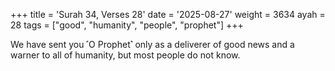 +++
title = 'Surah 34, Verses 28'
date = '2025-08-27'
weight = 3634
ayah = 28
tags = ["good", "humanity", "people", "prophet"]
+++

We have sent you ˹O Prophet˺ only as a deliverer of good news and a warner to all of humanity, but most people do not know.